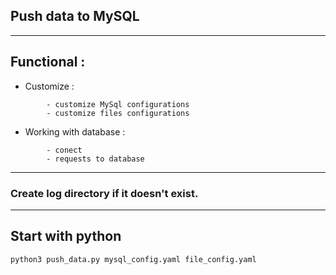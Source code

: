 ## Push data to MySQL

___
## Functional :

- Customize :  
```
        - customize MySql configurations
        - customize files configurations
```
- Working with database : 
```
        - conect 
        - requests to database
```        

---
### Create log directory if it doesn't exist.
---
## Start with python 

```
python3 push_data.py mysql_config.yaml file_config.yaml

```









